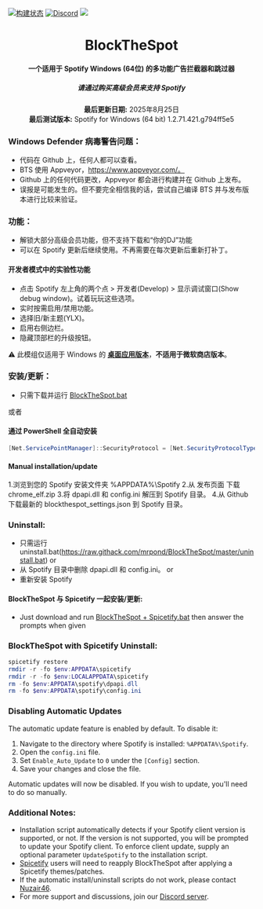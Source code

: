 [![构建状态](https://ci.appveyor.com/api/projects/status/31l6ynm0a1fhr2vs/branch/master?svg=true)](https://ci.appveyor.com/project/mrpond/blockthespot/branch/master)  [![Discord](https://discord.com/api/guilds/807273906872123412/widget.png)](https://discord.gg/eYudMwgYtY) <img src="https://img.shields.io/github/downloads/mrpond/blockthespot/total.svg" />

<center>
    <h1 align="center">BlockTheSpot</h1>
    <h4 align="center">一个适用于 <strong>Spotify Windows (64位)</strong> 的多功能广告拦截器和跳过器</h4>
    <h5 align="center">请通过购买高级会员来支持 Spotify</h5>
    <p align="center">
        <strong>最后更新日期:</strong> 2025年8月25日<br>
        <strong>最后测试版本:</strong> Spotify for Windows (64 bit) 1.2.71.421.g794ff5e5
    </p>
</center>

### Windows Defender 病毒警告问题：
* 代码在 Github 上，任何人都可以查看。
* BTS 使用 Appveyor，https://www.appveyor.com/。
* Github 上的任何代码更改，Appveyor 都会进行构建并在 Github 上发布。
* 误报是可能发生的。但不要完全相信我的话，尝试自己编译 BTS 并与发布版本进行比较来验证。

### 功能：
* 解锁大部分高级会员功能，但不支持下载和“你的DJ”功能
* 可以在 Spotify 更新后继续使用。不再需要在每次更新后重新打补丁。

#### 开发者模式中的实验性功能
- 点击 Spotify 左上角的两个点 > 开发者(Develop) > 显示调试窗口(Show debug window)。试着玩玩这些选项。
- 实时按需启用/禁用功能。
- 选择旧/新主题(YLX)。
- 启用右侧边栏。
- 隐藏顶部栏的升级按钮。

:warning: 此模组仅适用于 Windows 的 [**桌面应用版本**](https://www.spotify.com/download/windows/)，**不适用于微软商店版本**。

### 安装/更新：
* 只需下载并运行 [BlockTheSpot.bat](https://raw.githack.com/mrpond/BlockTheSpot/master/BlockTheSpot.bat)

或者

#### 通过 PowerShell 全自动安装
```powershell
[Net.ServicePointManager]::SecurityProtocol = [Net.SecurityProtocolType]::Tls12; Invoke-Expression "& { $(Invoke-WebRequest -UseBasicParsing 'https://raw.githubusercontent.com/Maolaohei/BlockTheSpot/master/install.ps1') } -UninstallSpotifyStoreEdition -UpdateSpotify"
```

#### Manual installation/update

1.浏览到您的 Spotify 安装文件夹 %APPDATA%\Spotify
2.从 发布页面 下载 chrome_elf.zip
3.将 dpapi.dll 和 config.ini 解压到 Spotify 目录。
4.从 Github 下载最新的 blockthespot_settings.json 到 Spotify 目录。  
### Uninstall:
* 只需运行 uninstall.bat(https://raw.githack.com/mrpond/BlockTheSpot/master/uninstall.bat)
or
* 从 Spotify 目录中删除 dpapi.dll 和 config.ini。
or
* 重新安装 Spotify

#### BlockTheSpot 与 Spicetify 一起安装/更新:

* Just download and run [BlockTheSpot + Spicetify.bat](https://raw.githack.com/mrpond/BlockTheSpot/master/BlockTheSpot%20%2B%20Spicetify.bat) then answer the prompts when given

### BlockTheSpot with Spicetify Uninstall:

```powershell
spicetify restore
rmdir -r -fo $env:APPDATA\spicetify
rmdir -r -fo $env:LOCALAPPDATA\spicetify
rm -fo $env:APPDATA\spotify\dpapi.dll
rm -fo $env:APPDATA\spotify\config.ini
```

### Disabling Automatic Updates

The automatic update feature is enabled by default. To disable it:

1. Navigate to the directory where Spotify is installed: `%APPDATA%\Spotify`.
2. Open the `config.ini` file.
3. Set `Enable_Auto_Update` to `0` under the `[Config]` section.
4. Save your changes and close the file.

Automatic updates will now be disabled. If you wish to update, you'll need to do so manually.

### Additional Notes:

* Installation script automatically detects if your Spotify client version is supported, or not. If the version is not supported, you will be prompted to update your Spotify client. To enforce client update, supply an optional parameter `UpdateSpotify` to the installation script. 
* [Spicetify](https://github.com/khanhas/spicetify-cli) users will need to reapply BlockTheSpot after applying a Spicetify themes/patches.
* If the automatic install/uninstall scripts do not work, please contact [Nuzair46](https://github.com/Nuzair46).
* For more support and discussions, join our [Discord server](https://discord.gg/eYudMwgYtY).





